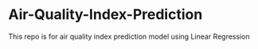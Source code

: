 # Air-Quality-Index-Prediction
This repo is for air quality index prediction model using Linear Regression
